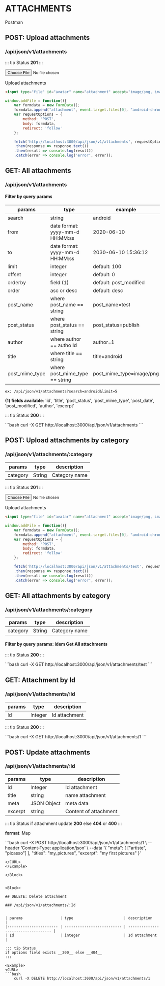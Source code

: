 <Block>

# ATTACHMENTS

<a :href="$withBase('/postman/EPYO-VISIOM ATTACHMENTS.postman_collection.json')" alt="logo" download>Postman</a>

</Block>

<Block>

## POST: Upload attachments

### /api/json/v1/attachments

::: tip Status
__201__
:::

<Example>

<input type="file" id="avatar" name="attachment" accept="image/png, image/jpeg" onchange="addFile(event)">

<div class="custom-block tip">
    <p id="console">Upload attachments</p>
</div>

<script>
window.addFile = function(){
    var formdata = new FormData();    
    formdata.append("attachment", event.target.files[0], "android-chrome-512x512.png");
    var requestOptions = {
        method: 'POST',
        body: formdata,
        redirect: 'follow'
    };

    fetch('http://localhost:3000/api/json/v1/attachments', requestOptions)
    .then(response => document.getElementById('console').innerHTML = response.status )
}

window.addFile2 = function(){
    var formdata = new FormData();    
    formdata.append("attachment", event.target.files[0], "android-chrome-512x512.png");
    var requestOptions = {
        method: 'POST',
        body: formdata,
        redirect: 'follow'
    };

    fetch('http://localhost:3000/api/json/v1/attachments/test', requestOptions)
    .then(response => document.getElementById('console2').innerHTML = response.status )
}
</script>

```html
<input type="file" id="avatar" name="attachment" accept="image/png, image/jpeg" onchange="addFile(event)">
```

```js
window.addFile = function(){
    var formdata = new FormData();    
    formdata.append("attachment", event.target.files[0], "android-chrome-512x512.png");
    var requestOptions = {
        method: 'POST',
        body: formdata,
        redirect: 'follow'
    };

    fetch('http://localhost:3000/api/json/v1/attachments', requestOptions)
    .then(response => response.text())
    .then(result => console.log(result))
    .catch(error => console.log('error', error));
```

</Example>

</Block>



<Block>

## GET: All attachments

### /api/json/v1/attachments

#### Filter by query params




| params    | type                               | example                  |
| ------    | -----                              |------                    |
| search    | string                             | android                  |
| from      | date format: yyyy-mm-d HH:MM:ss    | 2020-06-10               |
| to        | date format: yyyy-mm-d HH:MM:ss    | 2030-06-10 15:36:12      |
| limit     | integer                            | default: 100             |
| offset    | integer                            | default: 0               |
| orderby   | field (1)                          | default: post_modified   |
| order     | asc or desc                        | default: desc            |
| post_name | where post_name == string          | post_name=test           |
| post_status | where post_status == string      | post_status=publish      |
| author    | where author == autho Id           | author=1                 |
| title     | where title == string              | title=android            |
| post_mime_type  | where post_mime_type == string | post_mime_type=image/png  |

```tip example
ex: /api/json/v1/attachments?search=android&limit=5
```

**(1) fields available**: 'id', 'title', 'post_status', 'post_mime_type', 'post_date', 'post_modified', 'author', 'excerpt'


::: tip Status
__200__
:::

<Example>
<CURL>
```bash
    curl -X GET http://localhost:3000/api/json/v1/attachments
```
</CURL>
</Example>

</Block>


<Block>

## POST: Upload attachments by category

### /api/json/v1/attachments/:category

| params                 | type       | description                          |
|----------------------- | ---------- | ------------------------------------ |
| category               | String     | Category name                        |

::: tip Status
__201__
:::

<Example>

<input type="file" id="avatar" name="attachment" accept="image/png, image/jpeg" onchange="addFile2(event)">

<div class="custom-block tip">
    <p id="console2">Upload attachments</p>
</div>


```html
<input type="file" id="avatar" name="attachment" accept="image/png, image/jpeg" onchange="addFile(event)">
```

```js
window.addFile = function(){
    var formdata = new FormData();    
    formdata.append("attachment", event.target.files[0], "android-chrome-512x512.png");
    var requestOptions = {
        method: 'POST',
        body: formdata,
        redirect: 'follow'
    };

    fetch('http://localhost:3000/api/json/v1/attachments/test', requestOptions)
    .then(response => response.text())
    .then(result => console.log(result))
    .catch(error => console.log('error', error));
```

</Example>

</Block>


<Block>

## GET: All attachments by category

### /api/json/v1/attachments/:category

| params                 | type       | description                          |
|----------------------- | ---------- | ------------------------------------ |
| category               | String     | Category name                        |

#### Filter by query params: idem Get All attachments


::: tip Status
__200__
:::

<Example>
<CURL>
```bash
    curl -X GET http://localhost:3000/api/json/v1/attachments/test
```
</CURL>
</Example>

</Block>

<Block>

## GET: Attachment by Id

### /api/json/v1/attachments/:Id

| params                 | type       | description                          |
|----------------------- | ---------- | ------------------------------------ |
| Id                     | Integer    | Id attachment                        |

::: tip Status
__200__
:::

<Example>
<CURL>
```bash
    curl -X GET http://localhost:3000/api/json/v1/attachments/1
```
</CURL>
</Example>

</Block>


<Block>

## POST: Update attachments

### /api/json/v1/attachments/:Id

| params                 | type                       | description                         |
|----------------------- | -------------------------- | ----------------------------------- |
| Id                     | Integer                    | Id attachment                       |
| title                  | string                     | name attachment                     |
| meta                   | JSON Object                | meta data                           |
| excerpt                | string                     | Content of attachment               |

::: tip Status
if attachment update __200__ else __404__ or __400__
:::

**format**: Map

<Example>
<CURL>
```bash
    curl -X POST http://localhost:3000/api/json/v1/attachments/1 \
    --header 'Content-Type: application/json' \
    --data '{
        "meta": [
            ["artiste", "picasso"]
        ],
        "titles": "my_pictures",
        "excerpt": "my first pictures"
    }'

```
</CURL>
</Example>

</Block>


<Block>

## DELETE: Delete attachment

### /api/json/v1/attachments/:Id


| params                 | type                       | description                         |
|----------------------- | -------------------------- | ----------------------------------- |
| Id                     | integer                    | Id attachment                       |

::: tip Status
if options field exists __200__ else __404__
:::

<Example>
<CURL>
```bash
    curl -X DELETE http://localhost:3000/api/json/v1/attachments/1

```
</CURL>
</Example>

</Block>
